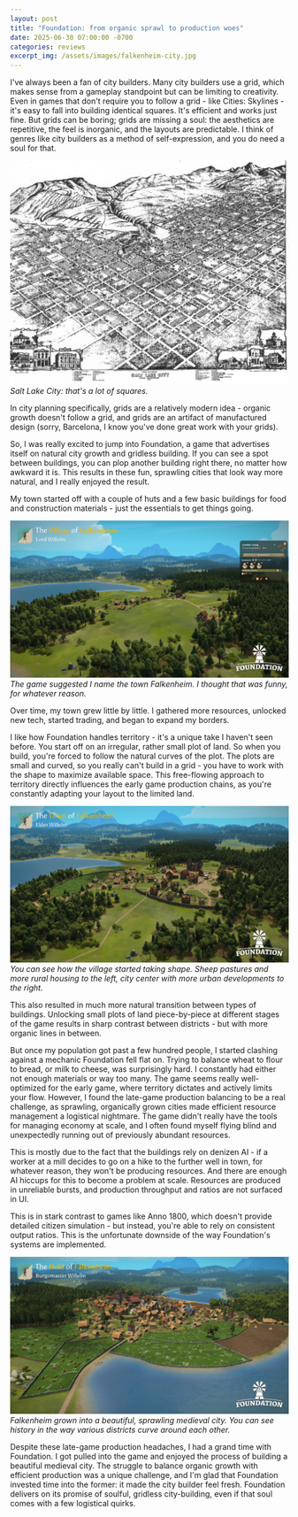 ```yaml
---
layout: post
title: "Foundation: from organic sprawl to production woes"
date: 2025-06-30 07:00:00 -0700
categories: reviews
excerpt_img: /assets/images/falkenheim-city.jpg
---
```


I've always been a fan of city builders. Many city builders use a grid, which makes sense from a gameplay standpoint but can be limiting to creativity. Even in games that don't require you to follow a grid - like Cities: Skylines - it's easy to fall into building identical squares. It's efficient and works just fine. But grids can be boring; grids are missing a soul: the aesthetics are repetitive, the feel is inorganic, and the layouts are predictable. I think of genres like city builders as a method of self-expression, and you do need a soul for that.

![A historical city planning map of Salt Lake City, Utah.](/assets/images/salt-lake-city-grid.jpg)
*Salt Lake City: that's a lot of squares.*

In city planning specifically, grids are a relatively modern idea - organic growth doesn't follow a grid, and grids are an artifact of manufactured design (sorry, Barcelona, I know you've done great work with your grids).

So, I was really excited to jump into Foundation, a game that advertises itself on natural city growth and gridless building. If you can see a spot between buildings, you can plop another building right there, no matter how awkward it is. This results in these fun, sprawling cities that look way more natural, and I really enjoyed the result.

My town started off with a couple of huts and a few basic buildings for food and construction materials - just the essentials to get things going.

![Foundation: a village in lush, vibrant rolling hills, beside a calm lake, surrounded by a dense forest under a clear sky.](/assets/images/falkenheim-village.jpg)
*The game suggested I name the town Falkenheim. I thought that was funny, for whatever reason.*

Over time, my town grew little by little. I gathered more resources, unlocked new tech, started trading, and began to expand my borders.

I like how Foundation handles territory - it's a unique take I haven't seen before. You start off on an irregular, rather small plot of land. So when you build, you're forced to follow the natural curves of the plot. The plots are small and curved, so you really can't build in a grid - you have to work with the shape to maximize available space. This free-flowing approach to territory directly influences the early game production chains, as you're constantly adapting your layout to the limited land.

![An expansive, high-angle view of the growing town of Falkenheim from the game "Foundation." The town, featuring numerous buildings and a stone wall, sprawls across a green landscape beside a large lake. Surrounding the settlement are extensive forests and distant mountains under a clear sky.](/assets/images/falkenheim-town.jpg)
*You can see how the village started taking shape. Sheep pastures and more rural housing to the left, city center with more urban developments to the right.*

This also resulted in much more natural transition between types of buildings. Unlocking small plots of land piece-by-piece at different stages of the game results in sharp contrast between districts - but with more organic lines in between.

But once my population got past a few hundred people, I started clashing against a mechanic Foundation fell flat on. Trying to balance wheat to flour to bread, or milk to cheese, was surprisingly hard. I constantly had either not enough materials or way too many. The game seems really well-optimized for the early game, where territory dictates and actively limits your flow. However, I found the late-game production balancing to be a real challenge, as sprawling, organically grown cities made efficient resource management a logistical nightmare. The game didn't really have the tools for managing economy at scale, and I often found myself flying blind and unexpectedly running out of previously abundant resources.

This is mostly due to the fact that the buildings rely on denizen AI - if a worker at a mill decides to go on a hike to the further well in town, for whatever reason, they won't be producing resources. And there are enough AI hiccups for this to become a problem at scale. Resources are produced in unreliable bursts, and production throughput and ratios are not surfaced in UI.

This is in stark contrast to games like Anno 1800, which doesn't provide detailed citizen simulation - but instead, you're able to rely on consistent output ratios. This is the unfortunate downside of the way Foundation's systems are implemented.

![An overhead view of "The Hold of Falkenheim" from the game "Foundation." The densely built-up settlement, featuring numerous medieval-style buildings, extends from the edge of a large lake into a lush, green landscape dotted with trees and fields. Distant mountains and a clear sky complete the serene scene.](/assets/images/falkenheim-city.jpg)
*Falkenheim grown into a beautiful, sprawling medieval city. You can see history in the way various districts curve around each other.*

Despite these late-game production headaches, I had a grand time with Foundation. I got pulled into the game and enjoyed the process of building a beautiful medieval city. The struggle to balance organic growth with efficient production was a unique challenge, and I'm glad that Foundation invested time into the former: it made the city builder feel fresh. Foundation delivers on its promise of soulful, gridless city-building, even if that soul comes with a few logistical quirks.
